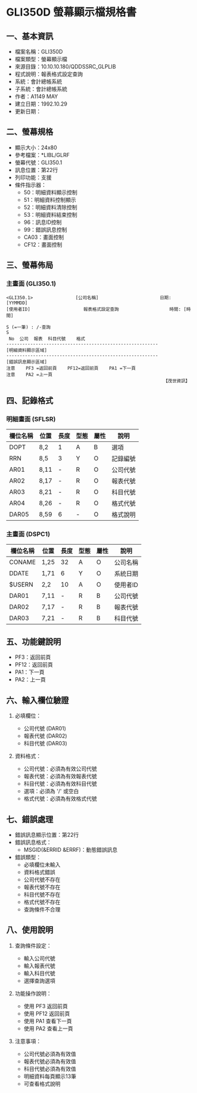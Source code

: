 # GLI350D 螢幕顯示檔規格書

## 一、基本資訊
- 檔案名稱：GLI350D
- 檔案類型：螢幕顯示檔
- 來源目錄：10.10.10.180/QDDSSRC_GLPLIB
- 程式說明：報表格式設定查詢
- 系統：會計總帳系統
- 子系統：會計總帳系統
- 作者：A1149 MAY
- 建立日期：1992.10.29
- 更新日期：

## 二、螢幕規格
- 顯示大小：24x80
- 參考檔案：*LIBL/GLRF
- 螢幕代號：GLI350.1
- 訊息位置：第22行
- 列印功能：支援
- 條件指示器：
  - 50：明細資料顯示控制
  - 51：明細資料控制顯示
  - 52：明細資料清除控制
  - 53：明細資料結束控制
  - 96：訊息ID控制
  - 99：錯誤訊息控制
  - CA03：畫面控制
  - CF12：畫面控制

## 三、螢幕佈局

### 主畫面 (GLI350.1)
```
<GLI350.1>                [公司名稱]                       日期: [YYMMDD]
[使用者ID]                    報表格式設定查詢                   時間: [時間]

S (=一筆) : /-查詢
S
 No  公司  報表  科目代號    格式
---------------------------------------------------------
[明細資料顯示區域]
---------------------------------------------------------
[錯誤訊息顯示區域]
注意    PF3 =返回前頁    PF12=返回前頁    PA1 =下一頁
注意    PA2 =上一頁
                                                           【茂世資訊】
```

## 四、記錄格式

### 明細畫面 (SFLSR)
| 欄位名稱 | 位置 | 長度 | 型態 | 屬性 | 說明 |
|---------|------|------|------|------|------|
| DOPT | 8,2 | 1 | A | B | 選項 |
| RRN | 8,5 | 3 | Y | O | 記錄編號 |
| AR01 | 8,11 | - | R | O | 公司代號 |
| AR02 | 8,17 | - | R | O | 報表代號 |
| AR03 | 8,21 | - | R | O | 科目代號 |
| AR04 | 8,26 | - | R | O | 格式代號 |
| DAR05 | 8,59 | 6 | - | O | 格式說明 |

### 主畫面 (DSPC1)
| 欄位名稱 | 位置 | 長度 | 型態 | 屬性 | 說明 |
|---------|------|------|------|------|------|
| CONAME | 1,25 | 32 | A | O | 公司名稱 |
| DDATE | 1,71 | 6 | Y | O | 系統日期 |
| $USERN | 2,2 | 10 | A | O | 使用者ID |
| DAR01 | 7,11 | - | R | B | 公司代號 |
| DAR02 | 7,17 | - | R | B | 報表代號 |
| DAR03 | 7,21 | - | R | B | 科目代號 |

## 五、功能鍵說明
- PF3：返回前頁
- PF12：返回前頁
- PA1：下一頁
- PA2：上一頁

## 六、輸入欄位驗證
1. 必填欄位：
   - 公司代號 (DAR01)
   - 報表代號 (DAR02)
   - 科目代號 (DAR03)

2. 資料格式：
   - 公司代號：必須為有效公司代號
   - 報表代號：必須為有效報表代號
   - 科目代號：必須為有效科目代號
   - 選項：必須為 '/' 或空白
   - 格式代號：必須為有效格式代號

## 七、錯誤處理
- 錯誤訊息顯示位置：第22行
- 錯誤訊息格式：
  - MSGID(&ERRID &ERRF)：動態錯誤訊息
- 錯誤類型：
  - 必填欄位未輸入
  - 資料格式錯誤
  - 公司代號不存在
  - 報表代號不存在
  - 科目代號不存在
  - 格式代號不存在
  - 查詢條件不合理

## 八、使用說明
1. 查詢條件設定：
   - 輸入公司代號
   - 輸入報表代號
   - 輸入科目代號
   - 選擇查詢選項

2. 功能操作說明：
   - 使用 PF3 返回前頁
   - 使用 PF12 返回前頁
   - 使用 PA1 查看下一頁
   - 使用 PA2 查看上一頁

3. 注意事項：
   - 公司代號必須為有效值
   - 報表代號必須為有效值
   - 科目代號必須為有效值
   - 明細資料每頁顯示13筆
   - 可查看格式說明 